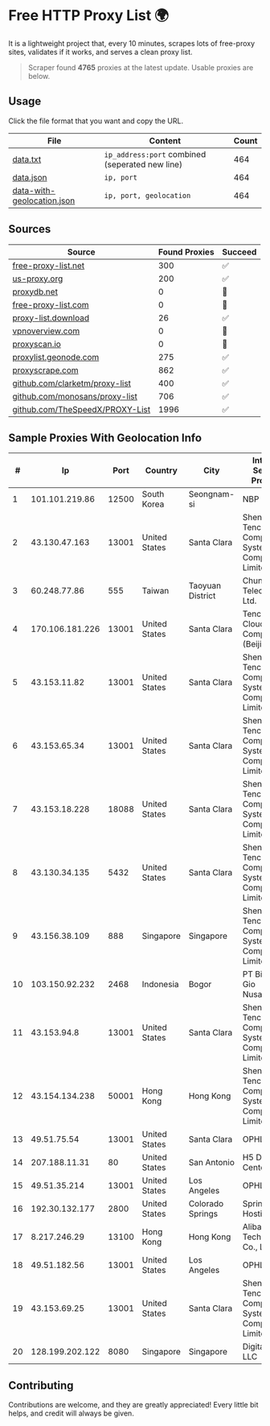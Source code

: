 
# Free HTTP Proxy List 🌍

It is a lightweight project that, every 10 minutes, scrapes lots of free-proxy sites, validates if it works, and serves a clean proxy list.


> Scraper found **4765** proxies at the latest update. Usable proxies are below.

## Usage

Click the file format that you want and copy the URL.


|File|Content|Count|
|----|-------|-----|
|[data.txt](https://raw.githubusercontent.com/themiralay/Proxy-List-World/master/data.txt)|`ip_address:port` combined (seperated new line)|464|
|[data.json](https://raw.githubusercontent.com/themiralay/Proxy-List-World/master/data.json)|`ip, port`|464|
|[data-with-geolocation.json](https://raw.githubusercontent.com/themiralay/Proxy-List-World/master/data-with-geolocation.json)|`ip, port, geolocation`|464|

## Sources

|Source|Found Proxies|Succeed|
|------|-------------|-------|
|[free-proxy-list.net](https://free-proxy-list.net)|300|✅|
|[us-proxy.org](https://www.us-proxy.org)|200|✅|
|[proxydb.net](http://proxydb.net)|0|🚫|
|[free-proxy-list.com](https://free-proxy-list.com/?page=&port=&type%5B%5D=http&type%5B%5D=https&up_time=0&search=Search)|0|🚫|
|[proxy-list.download](https://www.proxy-list.download/HTTP)|26|✅|
|[vpnoverview.com](https://vpnoverview.com/privacy/anonymous-browsing/free-proxy-servers)|0|🚫|
|[proxyscan.io](https://www.proxyscan.io)|0|🚫|
|[proxylist.geonode.com](https://proxylist.geonode.com/api/proxy-list?limit=300&page=1&sort_by=lastChecked&sort_type=desc&protocols=http,https)|275|✅|
|[proxyscrape.com](https://api.proxyscrape.com/v2/?request=displayproxies&protocol=http&timeout=10000&country=all&ssl=all&anonymity=all)|862|✅|
|[github.com/clarketm/proxy-list](https://raw.githubusercontent.com/clarketm/proxy-list/master/proxy-list-raw.txt)|400|✅|
|[github.com/monosans/proxy-list](https://raw.githubusercontent.com/monosans/proxy-list/main/proxies/http.txt)|706|✅|
|[github.com/TheSpeedX/PROXY-List](https://raw.githubusercontent.com/TheSpeedX/PROXY-List/master/http.txt)|1996|✅|


## Sample Proxies With Geolocation Info

|#|Ip|Port|Country|City|Internet Service Provider|
|-|--|----|-------|----|-------------------------|
|1|101.101.219.86|12500|South Korea|Seongnam-si|NBP|
|2|43.130.47.163|13001|United States|Santa Clara|Shenzhen Tencent Computer Systems Company Limited|
|3|60.248.77.86|555|Taiwan|Taoyuan District|Chunghwa Telecom Co., Ltd.|
|4|170.106.181.226|13001|United States|Santa Clara|Tencent Cloud Computing (Beijing) Co|
|5|43.153.11.82|13001|United States|Santa Clara|Shenzhen Tencent Computer Systems Company Limited|
|6|43.153.65.34|13001|United States|Santa Clara|Shenzhen Tencent Computer Systems Company Limited|
|7|43.153.18.228|18088|United States|Santa Clara|Shenzhen Tencent Computer Systems Company Limited|
|8|43.130.34.135|5432|United States|Santa Clara|Shenzhen Tencent Computer Systems Company Limited|
|9|43.156.38.109|888|Singapore|Singapore|Shenzhen Tencent Computer Systems Company Limited|
|10|103.150.92.232|2468|Indonesia|Bogor|PT Biznet Gio Nusantara|
|11|43.153.94.8|13001|United States|Santa Clara|Shenzhen Tencent Computer Systems Company Limited|
|12|43.154.134.238|50001|Hong Kong|Hong Kong|Shenzhen Tencent Computer Systems Company Limited|
|13|49.51.75.54|13001|United States|Santa Clara|OPHL|
|14|207.188.11.31|80|United States|San Antonio|H5 Data Centers|
|15|49.51.35.214|13001|United States|Los Angeles|OPHL|
|16|192.30.132.177|2800|United States|Colorado Springs|Springs Hosting|
|17|8.217.246.29|13100|Hong Kong|Hong Kong|Alibaba (US) Technology Co., Ltd.|
|18|49.51.182.56|13001|United States|Los Angeles|OPHL|
|19|43.153.69.25|13001|United States|Santa Clara|Shenzhen Tencent Computer Systems Company Limited|
|20|128.199.202.122|8080|Singapore|Singapore|DigitalOcean, LLC|



## Contributing

Contributions are welcome, and they are greatly appreciated! Every
little bit helps, and credit will always be given.

